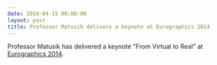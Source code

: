 ```yaml
---
date: 2014-04-15 00:00:00
layout: post
title: Professor Matusik delivers a keynote at Eurographics 2014
---
```


Professor Matusik has delivered a keynote "From Virtual to Real" at [Eurographics 2014](http://eg2014.unistra.fr/html/program/keynotes.html).